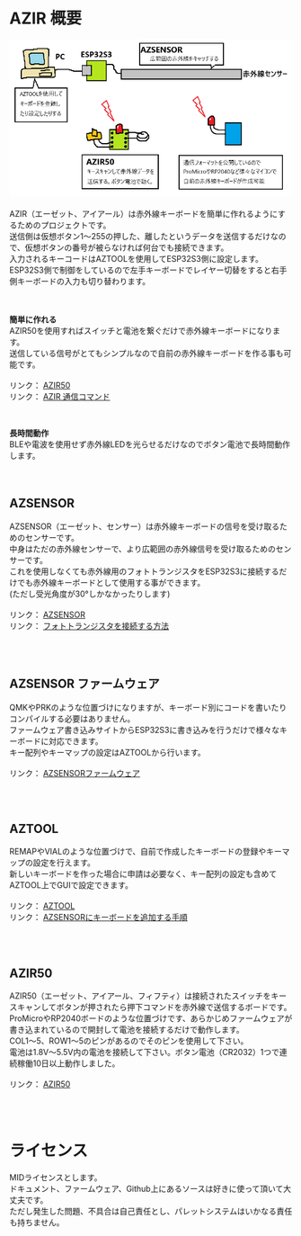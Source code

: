 # AZIR 概要
<img src="/images/gaiyo.png"><br>
<br>
AZIR（エーゼット、アイアール）は赤外線キーボードを簡単に作れるようにするためのプロジェクトです。<br>
送信側は仮想ボタン1～255の押した、離したというデータを送信するだけなので、仮想ボタンの番号が被らなければ何台でも接続できます。<br>
入力されるキーコードはAZTOOLを使用してESP32S3側に設定します。ESP32S3側で制御をしているので左手キーボードでレイヤー切替をすると右手側キーボードの入力も切り替わります。<br>
<br><br>

<b>簡単に作れる</b><br>
AZIR50を使用すればスイッチと電池を繋ぐだけで赤外線キーボードになります。<br>
送信している信号がとてもシンプルなので自前の赤外線キーボードを作る事も可能です。<br>
<br>
リンク： <a href="/docs/azir50.md">AZIR50</a><br>
リンク： <a href="/docs/command.md">AZIR 通信コマンド</a><br>

<br>

<b>長時間動作</b><br>
BLEや電波を使用せず赤外線LEDを光らせるだけなのでボタン電池で長時間動作します。<br>
<br><br>

## AZSENSOR
AZSENSOR（エーゼット、センサー）は赤外線キーボードの信号を受け取るためのセンサーです。<br>
中身はただの赤外線センサーで、より広範囲の赤外線信号を受け取るためのセンサーです。<br>
これを使用しなくても赤外線用のフォトトランジスタをESP32S3に接続するだけでも赤外線キーボードとして使用する事ができます。<br>
(ただし受光角度が30°しかなかったりします)<br>
<br>
リンク： <a href="/docs/azsensor.md">AZSENSOR</a><br>
リンク： <a href="/docs/simple.md">フォトトランジスタを接続する方法</a><br>

<br><br>

## AZSENSOR ファームウェア
QMKやPRKのような位置づけになりますが、キーボード別にコードを書いたりコンパイルする必要はありません。<br>
ファームウェア書き込みサイトからESP32S3に書き込みを行うだけで様々なキーボードに対応できます。<br>
キー配列やキーマップの設定はAZTOOLから行います。<br>
<br>
リンク： <a href="https://palette-system.github.io/az-core/azsensor.html">AZSENSORファームウェア</a><br>

<br><br>

## AZTOOL
REMAPやVIALのような位置づけで、自前で作成したキーボードの登録やキーマップの設定を行えます。<br>
新しいキーボードを作った場合に申請は必要なく、キー配列の設定も含めてAZTOOL上でGUIで設定できます。<br>
<br>
リンク： <a href="https://palette-system.github.io/aztool/">AZTOOL</a><br>
リンク： <a href="/docs/add_option.md">AZSENSORにキーボードを追加する手順</a><br>

<br><br>

## AZIR50
AZIR50（エーゼット、アイアール、フィフティ）は接続されたスイッチをキースキャンしてボタンが押されたら押下コマンドを赤外線で送信するボードです。<br>
ProMicroやRP2040ボードのような位置づけです、あらかじめファームウェアが書き込まれているので開封して電池を接続するだけで動作します。<br>
COL1～5、ROW1～5のピンがあるのでそのピンを使用して下さい。<br>
電池は1.8V～5.5V内の電池を接続して下さい。ボタン電池（CR2032）1つで連続稼働10日以上動作しました。<br>
<br>
リンク： <a href="/docs/azir50.md">AZIR50</a><br>

<br><br>

# ライセンス
MIDライセンスとします。<br>
ドキュメント、ファームウェア、Github上にあるソースは好きに使って頂いて大丈夫です。<br>
ただし発生した問題、不具合は自己責任とし、パレットシステムはいかなる責任も持ちません。<br>

